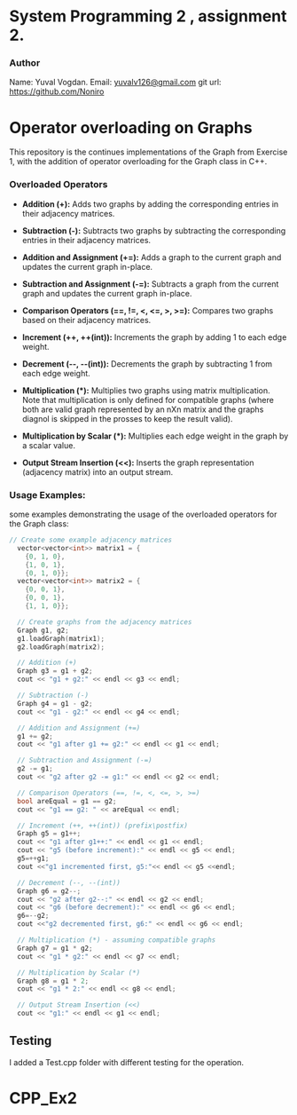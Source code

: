 # System Programming 2 , assignment 2.

### Author
 Name:    Yuval Vogdan.
 Email:   yuvalv126@gmail.com
 git url: https://github.com/Noniro 

# Operator overloading on Graphs
This repository is the continues implementations of the Graph from Exercise 1, with the addition of operator overloading for the Graph
 class in C++.


### Overloaded Operators

 - **Addition (+):** Adds two graphs by adding the 
 corresponding entries in their adjacency matrices.

- **Subtraction (-):** Subtracts two graphs by subtracting the corresponding entries in their adjacency matrices.

- **Addition and Assignment (+=):** Adds a graph to the current graph and updates the current graph in-place.

- **Subtraction and Assignment (-=):** Subtracts a graph from the current graph and updates the current graph in-place.

- **Comparison Operators (==, !=, <, <=, >, >=):** Compares two graphs based on their adjacency matrices.

- **Increment (++, ++(int)):** Increments the graph by adding 1 to each edge weight.

- **Decrement (--, --(int)):** Decrements the graph by subtracting 1 from each edge weight.

- **Multiplication (*):** Multiplies two graphs using matrix multiplication. Note that multiplication is only defined for compatible graphs (where both are valid graph represented by an nXn matrix and the graphs diagnol is skipped in the prosses to keep the result valid).

- **Multiplication by Scalar (*):** Multiplies each edge weight in the graph by a scalar value.

- **Output Stream Insertion (<<):** Inserts the graph representation (adjacency matrix) into an output stream.

### Usage Examples:
some examples demonstrating the usage of the overloaded operators for the Graph class:

````cpp
// Create some example adjacency matrices
  vector<vector<int>> matrix1 = {
    {0, 1, 0},
    {1, 0, 1},
    {0, 1, 0}};
  vector<vector<int>> matrix2 = {
    {0, 0, 1},
    {0, 0, 1},
    {1, 1, 0}};

  // Create graphs from the adjacency matrices
  Graph g1, g2;
  g1.loadGraph(matrix1);
  g2.loadGraph(matrix2);

  // Addition (+)
  Graph g3 = g1 + g2;
  cout << "g1 + g2:" << endl << g3 << endl;

  // Subtraction (-)
  Graph g4 = g1 - g2;
  cout << "g1 - g2:" << endl << g4 << endl;

  // Addition and Assignment (+=)
  g1 += g2;
  cout << "g1 after g1 += g2:" << endl << g1 << endl;

  // Subtraction and Assignment (-=)
  g2 -= g1;
  cout << "g2 after g2 -= g1:" << endl << g2 << endl;

  // Comparison Operators (==, !=, <, <=, >, >=)
  bool areEqual = g1 == g2;
  cout << "g1 == g2: " << areEqual << endl;

  // Increment (++, ++(int)) (prefix\postfix)
  Graph g5 = g1++;
  cout << "g1 after g1++:" << endl << g1 << endl;
  cout << "g5 (before increment):" << endl << g5 << endl;
  g5=++g1;
  cout <<"g1 incremented first, g5:"<< endl << g5 <<endl;

  // Decrement (--, --(int))
  Graph g6 = g2--;
  cout << "g2 after g2--:" << endl << g2 << endl;
  cout << "g6 (before decrement):" << endl << g6 << endl;
  g6=--g2;
  cout <<"g2 decremented first, g6:" << endl << g6 << endl;

  // Multiplication (*) - assuming compatible graphs
  Graph g7 = g1 * g2;
  cout << "g1 * g2:" << endl << g7 << endl;

  // Multiplication by Scalar (*)
  Graph g8 = g1 * 2;
  cout << "g1 * 2:" << endl << g8 << endl;

  // Output Stream Insertion (<<)
  cout << "g1:" << endl << g1 << endl;

````

## Testing
I added a Test.cpp folder with different testing for the operation.

# CPP_Ex2
